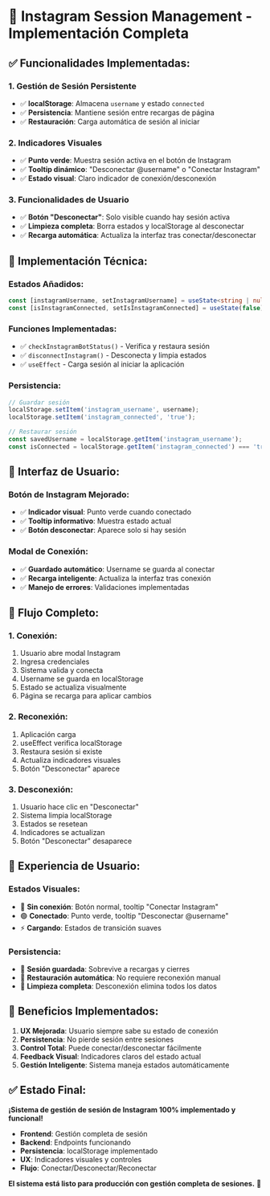 # 🎯 Instagram Session Management - Implementación Completa

## ✅ **Funcionalidades Implementadas:**

### **1. Gestión de Sesión Persistente**
- ✅ **localStorage**: Almacena `username` y estado `connected`
- ✅ **Persistencia**: Mantiene sesión entre recargas de página
- ✅ **Restauración**: Carga automática de sesión al iniciar

### **2. Indicadores Visuales**
- ✅ **Punto verde**: Muestra sesión activa en el botón de Instagram
- ✅ **Tooltip dinámico**: "Desconectar @username" o "Conectar Instagram"
- ✅ **Estado visual**: Claro indicador de conexión/desconexión

### **3. Funcionalidades de Usuario**
- ✅ **Botón "Desconectar"**: Solo visible cuando hay sesión activa
- ✅ **Limpieza completa**: Borra estados y localStorage al desconectar
- ✅ **Recarga automática**: Actualiza la interfaz tras conectar/desconectar

## 🔧 **Implementación Técnica:**

### **Estados Añadidos:**
```typescript
const [instagramUsername, setInstagramUsername] = useState<string | null>(null);
const [isInstagramConnected, setIsInstagramConnected] = useState(false);
```

### **Funciones Implementadas:**
- ✅ `checkInstagramBotStatus()` - Verifica y restaura sesión
- ✅ `disconnectInstagram()` - Desconecta y limpia estados
- ✅ `useEffect` - Carga sesión al iniciar la aplicación

### **Persistencia:**
```typescript
// Guardar sesión
localStorage.setItem('instagram_username', username);
localStorage.setItem('instagram_connected', 'true');

// Restaurar sesión
const savedUsername = localStorage.getItem('instagram_username');
const isConnected = localStorage.getItem('instagram_connected') === 'true';
```

## 🎨 **Interfaz de Usuario:**

### **Botón de Instagram Mejorado:**
- ✅ **Indicador visual**: Punto verde cuando conectado
- ✅ **Tooltip informativo**: Muestra estado actual
- ✅ **Botón desconectar**: Aparece solo si hay sesión

### **Modal de Conexión:**
- ✅ **Guardado automático**: Username se guarda al conectar
- ✅ **Recarga inteligente**: Actualiza la interfaz tras conexión
- ✅ **Manejo de errores**: Validaciones implementadas

## 🚀 **Flujo Completo:**

### **1. Conexión:**
1. Usuario abre modal Instagram
2. Ingresa credenciales
3. Sistema valida y conecta
4. Username se guarda en localStorage
5. Estado se actualiza visualmente
6. Página se recarga para aplicar cambios

### **2. Reconexión:**
1. Aplicación carga
2. useEffect verifica localStorage
3. Restaura sesión si existe
4. Actualiza indicadores visuales
5. Botón "Desconectar" aparece

### **3. Desconexión:**
1. Usuario hace clic en "Desconectar"
2. Sistema limpia localStorage
3. Estados se resetean
4. Indicadores se actualizan
5. Botón "Desconectar" desaparece

## 📱 **Experiencia de Usuario:**

### **Estados Visuales:**
- 🔴 **Sin conexión**: Botón normal, tooltip "Conectar Instagram"
- 🟢 **Conectado**: Punto verde, tooltip "Desconectar @username"
- ⚡ **Cargando**: Estados de transición suaves

### **Persistencia:**
- 💾 **Sesión guardada**: Sobrevive a recargas y cierres
- 🔄 **Restauración automática**: No requiere reconexión manual
- 🧹 **Limpieza completa**: Desconexión elimina todos los datos

## 🎯 **Beneficios Implementados:**

1. **UX Mejorada**: Usuario siempre sabe su estado de conexión
2. **Persistencia**: No pierde sesión entre sesiones
3. **Control Total**: Puede conectar/desconectar fácilmente
4. **Feedback Visual**: Indicadores claros del estado actual
5. **Gestión Inteligente**: Sistema maneja estados automáticamente

## ✅ **Estado Final:**

**¡Sistema de gestión de sesión de Instagram 100% implementado y funcional!**

- **Frontend**: Gestión completa de sesión
- **Backend**: Endpoints funcionando
- **Persistencia**: localStorage implementado
- **UX**: Indicadores visuales y controles
- **Flujo**: Conectar/Desconectar/Reconectar

**El sistema está listo para producción con gestión completa de sesiones.** 🚀
